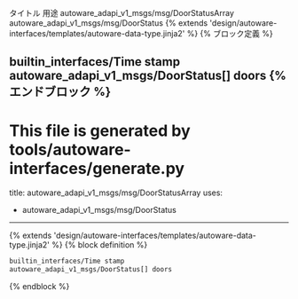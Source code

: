 タイトル	用途
autoware_adapi_v1_msgs/msg/DoorStatusArray
autoware_adapi_v1_msgs/msg/DoorStatus
{% extends 'design/autoware-interfaces/templates/autoware-data-type.jinja2' %} {% ブロック定義 %}

builtin_interfaces/Time stamp
autoware_adapi_v1_msgs/DoorStatus[] doors
{% エンドブロック %}
---
# This file is generated by tools/autoware-interfaces/generate.py
title: autoware_adapi_v1_msgs/msg/DoorStatusArray
uses:
  - autoware_adapi_v1_msgs/msg/DoorStatus
---

{% extends 'design/autoware-interfaces/templates/autoware-data-type.jinja2' %}
{% block definition %}

```txt
builtin_interfaces/Time stamp
autoware_adapi_v1_msgs/DoorStatus[] doors
```

{% endblock %}
